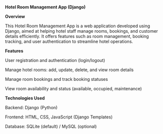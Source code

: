 **Hotel Room Management App (Django)**

**Overview**

This Hotel Room Management App is a web application developed using Django, aimed at helping hotel staff manage rooms, bookings, and customer details efficiently. It offers features such as room management, booking tracking, and user authentication to streamline hotel operations.

**Features**

User registration and authentication (login/logout)

Manage hotel rooms: add, update, delete, and view room details

Manage room bookings and track booking statuses

View room availability and status (available, occupied, maintenance)


**Technologies Used**

Backend: Django (Python)

Frontend: HTML, CSS, JavaScript (Django Templates)

Database: SQLite (default) / MySQL (optional)
